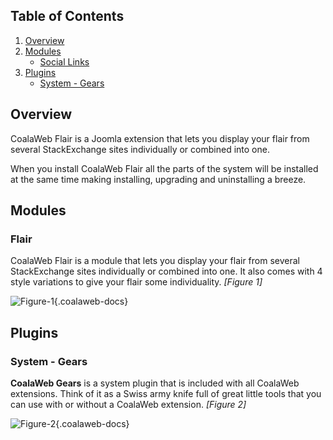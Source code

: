 ## Table of Contents

1.  [Overview](#overview)
2.  [Modules](#modules)
    -   [Social Links](#mod-flair)
3.  [Plugins](#plugins)
    -   [System - Gears](#plg-gears)

## <a name="overview"></a>Overview

CoalaWeb Flair is a Joomla extension that lets you display your flair from several StackExchange sites individually or combined into one.

<div class="uk-alert">When you install CoalaWeb Flair all the parts of the system will be installed at the same time making installing, upgrading and uninstalling a breeze.</div>

## <a name="modules"></a>Modules

### <a name="mod-flair"></a>Flair

CoalaWeb Flair is a module that lets you display your flair from several StackExchange sites individually or combined into one. It also comes with 4 style variations to give your flair some individuality. *\[Figure 1\]*

![Figure-1](http://cdn.coalaweb.com/images/docs/joomla-extensions/flair/cw-flair.png "Figure-1"){.coalaweb-docs}

## <a name="plugins"></a>Plugins

### <a name="plg-gears"></a>System - Gears

**CoalaWeb Gears** is a system plugin that is included with all CoalaWeb extensions. Think of it as a Swiss army knife full of great little tools that you can use with or without a CoalaWeb extension. *\[Figure 2\]*

![Figure-2](http://cdn.coalaweb.com/images/docs/joomla-extensions/gears/cw-gears.png "Figure-2"){.coalaweb-docs}